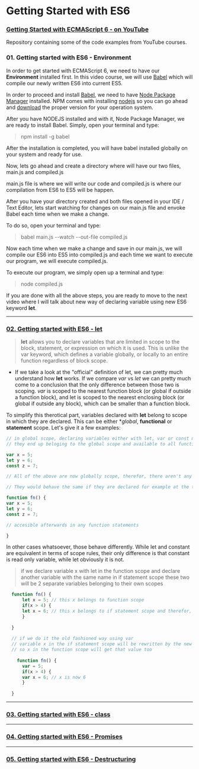 # Getting Started with ES6
### [Getting Started with ECMAScript 6 - on YouTube](https://www.youtube.com/watch?v=_lGYG_s_yTM&list=PLEKIsm9AjY8LfH5cYnhJE-L5A7NWis6qB)

Repository containing some of the code examples from YouTube courses.


### 01. Getting started with ES6 - Environment 

In order to get started with ECMAScript 6, we need to have our **Environment** installed first. In this video course, we will use [Babel](https://babeljs.io/) which will compile our newly written ES6 into current ES5.

In order to proceed and install [Babel](https://babeljs.io/), we need to have [Node Package Manager](http://www.npmjs.com) installed. NPM comes with installing [nodejs](http://www.nodejs.org) so you can go ahead and [download](http://www.nodejs.org/download) the proper version for your operation system.

After you have NODEJS installed and with it, Node Package Manager, we are ready to install Babel. Simply, open your terminal and type: 

> npm install -g babel

After the installation is completed, you will have babel installed globally on your system and ready for use.

Now, lets go ahead and create a directory where will have our two files, main.js and compiled.js



main.js file is where we will write our code and compiled.js is where our compilation from  ES6 to ES5 will be happen. 

After you have your directory created and both files opened in your IDE / Text Editor, lets start watching for changes on our main.js file and envoke Babel each time when we make a change.

To do so, open your terminal and type:

> babel main.js --watch --out-file compiled.js

Now each time when we make a change and save in our main.js, we will compile our ES6 into ES5 into compiled.js and each time we want to execute our program, we will execute compiled.js.

To execute our program, we simply open up a terminal and type:

> node compiled.js 

If you are done with all the above steps, you are ready to move to the next video where I will talk about new way of declaring variable using new ES6 keyword **let**.

---

### [02. Getting started with ES6 - let](https://www.youtube.com/watch?v=l2rHcpLAhsw)

> **let** allows you to declare variables that are limited in scope to the block, statement, or expression on which it is used. This is unlike the var keyword, which defines a variable globally, or locally to an entire function regardless of block scope.

 * If we take a look at the "official" definition of let, we can pretty much understand how **let** works. If we compare *var* vs *let* we can pretty much come to a conclusion that the only difference between those two is scoping. *var* is scoped to the nearest function block (or global if outside a function block), and let is scoped to the nearest enclosing block (or global if outside any block), which can be smaller than a function block.

To simplify this therotical part, variables declared with **let** belong to scope in which they are declared. This can be either **global*, **functional** or **statement** scope. Let's give it a few examples: 



```javascript
// in global scope, declaring variables either with let, var or const makes no difference
// they end up beloging to the global scope and available to all functions after

var x = 5;
let y = 6;
const z = 7;

// All of the above are now globally scope, therefor, there aren't any differences when scope is concerned

// They would behave the same if they are declared for example at the top of any function

function fn() {
var x = 5;
let y = 6;
const z = 7;

// accesible afterwards in any function statements

}

```

In other cases whatsoever, those behave differently. While let and constant are equivalent in terms of scope rules, their only difference is that constant is read only variable, while let obviously it is not.


> if we declare variable x with let in the function scope
 and declare another variable with the same name in if statement scope
 these two will be 2 separate variables belonging to their own scopes

```javascript
  function fn() {
      let x = 5; // this x belongs to function scope
      if(x > 4) {
      let x = 6; // this x belongs to if statement scope and therefor, it is a separate variable
      }
    
  }
  
  // if we do it the old fashioned way using var
  // variable x in the if statement scope will be rewritten by the new value
  // so x in the function scope will get that value too
  
    function fn() {
      var = 5;
      if(x > 4) {
      var x = 6; // x is now 6
      }
    
  }


```


---

### [03. Getting started with ES6 - class](https://www.youtube.com/watch?v=Hie7noPJORA)

---

### [04. Getting started with ES6 - Promises](https://www.youtube.com/watch?v=J-yo9u5uVzM)

---

### [05. Getting started with ES6 - Destructuring](https://www.youtube.com/watch?v=VU0ZZkouMaA)


